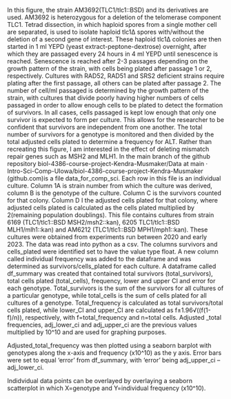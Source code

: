 In this figure, the strain AM3692(TLC1/tlc1::BSD) and its derivatives are used. AM3692 is heterozygous for a deletion of the telomerase component TLC1. Tetrad dissection, in which haploid spores from a single mother cell are separated, is used to isolate haploid tlc1Δ spores with/without the deletion of a second gene of interest. These haploid tlc1Δ colonies are then started in 1 ml YEPD (yeast extract-peptone-dextrose) overnight, after which they are passaged every 24 hours in 4 ml YEPD until senescence is reached. Senescence is reached after 2-3 passages depending on the growth pattern of the strain, with cells being plated after passage 1 or 2, respectively. Cultures with RAD52, RAD51 and SRS2 deficient strains require plating after the first passage, all others can be plated after passage 2. The number of cell/ml passaged is determined by the growth pattern of the strain, with cultures that divide poorly having higher numbers of cells passaged in order to allow enough cells to be plated to detect the formation of survivors. In all cases, cells passaged is kept low enough that only one survivor is expected to form per culture. This allows for the researcher to be confident that survivors are independent from one another. The total number of survivors for a genotype is monitored and then divided by the total adjusted cells plated to determine a frequency for ALT.
Rather than recreating this figure, I am interested in the effect of deleting mismatch repair genes such as MSH2 and MLH1. In the main branch of the github repository biol-4386-course-project-Kendra-Musmaker/Data at main · Intro-Sci-Comp-UIowa/biol-4386-course-project-Kendra-Musmaker (github.com)is a file data_for_comp_sci. Each row in this file is an individual culture. Column 1A is strain number from which the culture was derived, column B is the genotype of the culture. Column C is the survivors counted for that colony. Column D I the adjusted cells plated for that colony, where adjusted cells plated is calculated as the cells plated multiplied by 2(remaining population doublings). This file contains cultures from strain 6169 (TLC1/tlc1::BSD MSH2/msh2::kan), 6205 TLC1/tlc1::BSD MLH1/mlh1::kan) and AM6212 (TLC1/tlc1::BSD MPH1/mph1::kan). These cultures were obtained from  experiments run between 2020 and early 2023. 
The data was read into python as a csv. The columns survivors and cells_plated were identified set to have the value type float. A new column called individual frequency was added to the dataframe and was determined as survivors/cells_plated for each culture. A dataframe called df_summary was created that contained total survivors (total_survivors), total cells plated (total_cells), frequency, lower and upper CI and error for each genotype. Total_survivors is the sum of the survivors for all cultures of a particular genotype, while total_cells is the sum of cells plated for all cultures of a genotype. Total_frequency is calculated as total survivors/total cells plated, while lower_CI and upper_CI are calculated as f±1.96√((f(1-f)/n)), respectively, with f=total_frequency and n=total cells. Adjusted _total frequencies, adj_lower_ci and adj_upper_ci are the previous values multiplied by 10^10 and are used for graphing purposes.


Adjusted_total_frequency was then plotted using a seaborn barplot with genotypes along the x-axis and frequency (x10^10) as the y axis. Error bars were set to equal ‘error’ from df_summary, with ‘error’ being adj_upper_ci – adj_lower_ci. 

Indidvidual data points can be overlayed by overlaying a seaborn scatterplot in which X=genotype and Y=individual frequency (x10^10).

